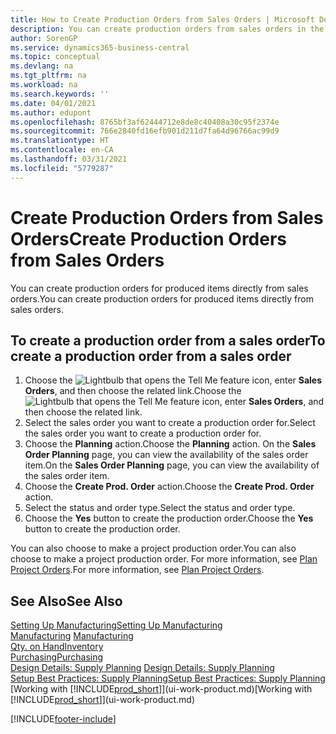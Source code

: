 ```yaml
---
title: How to Create Production Orders from Sales Orders | Microsoft Docs
description: You can create production orders from sales orders in the Sales & Marketing department.
author: SorenGP
ms.service: dynamics365-business-central
ms.topic: conceptual
ms.devlang: na
ms.tgt_pltfrm: na
ms.workload: na
ms.search.keywords: ''
ms.date: 04/01/2021
ms.author: edupont
ms.openlocfilehash: 8765bf3af62444712e8de8c40408a30c95f2374e
ms.sourcegitcommit: 766e2840fd16efb901d211d7fa64d96766ac99d9
ms.translationtype: HT
ms.contentlocale: en-CA
ms.lasthandoff: 03/31/2021
ms.locfileid: "5779287"
---
```

# <a name="create-production-orders-from-sales-orders"></a><span data-ttu-id="af2f5-103">Create Production Orders from Sales Orders</span><span class="sxs-lookup"><span data-stu-id="af2f5-103">Create Production Orders from Sales Orders</span></span>
<span data-ttu-id="af2f5-104">You can create production orders for produced items directly from sales orders.</span><span class="sxs-lookup"><span data-stu-id="af2f5-104">You can create production orders for produced items directly from sales orders.</span></span>  

## <a name="to-create-a-production-order-from-a-sales-order"></a><span data-ttu-id="af2f5-105">To create a production order from a sales order</span><span class="sxs-lookup"><span data-stu-id="af2f5-105">To create a production order from a sales order</span></span>  

1.  <span data-ttu-id="af2f5-106">Choose the ![Lightbulb that opens the Tell Me feature](media/ui-search/search_small.png "Tell me what you want to do") icon, enter **Sales Orders**, and then choose the related link.</span><span class="sxs-lookup"><span data-stu-id="af2f5-106">Choose the ![Lightbulb that opens the Tell Me feature](media/ui-search/search_small.png "Tell me what you want to do") icon, enter **Sales Orders**, and then choose the related link.</span></span>  
2.  <span data-ttu-id="af2f5-107">Select the sales order you want to create a production order for.</span><span class="sxs-lookup"><span data-stu-id="af2f5-107">Select the sales order you want to create a production order for.</span></span>  
3.  <span data-ttu-id="af2f5-108">Choose the **Planning** action.</span><span class="sxs-lookup"><span data-stu-id="af2f5-108">Choose the **Planning** action.</span></span> <span data-ttu-id="af2f5-109">On the **Sales Order Planning** page, you can view the availability of the sales order item.</span><span class="sxs-lookup"><span data-stu-id="af2f5-109">On the **Sales Order Planning** page, you can view the availability of the sales order item.</span></span>  
4.  <span data-ttu-id="af2f5-110">Choose the **Create Prod. Order** action.</span><span class="sxs-lookup"><span data-stu-id="af2f5-110">Choose the **Create Prod. Order** action.</span></span>  
5.  <span data-ttu-id="af2f5-111">Select the status and order type.</span><span class="sxs-lookup"><span data-stu-id="af2f5-111">Select the status and order type.</span></span>  
6.  <span data-ttu-id="af2f5-112">Choose the **Yes** button to create the production order.</span><span class="sxs-lookup"><span data-stu-id="af2f5-112">Choose the **Yes** button to create the production order.</span></span>

<span data-ttu-id="af2f5-113">You can also choose to make a project production order.</span><span class="sxs-lookup"><span data-stu-id="af2f5-113">You can also choose to make a project production order.</span></span> <span data-ttu-id="af2f5-114">For more information, see [Plan Project Orders](production-how-to-plan-project-orders.md).</span><span class="sxs-lookup"><span data-stu-id="af2f5-114">For more information, see [Plan Project Orders](production-how-to-plan-project-orders.md).</span></span>   

## <a name="see-also"></a><span data-ttu-id="af2f5-115">See Also</span><span class="sxs-lookup"><span data-stu-id="af2f5-115">See Also</span></span>  
[<span data-ttu-id="af2f5-116">Setting Up Manufacturing</span><span class="sxs-lookup"><span data-stu-id="af2f5-116">Setting Up Manufacturing</span></span>](production-configure-production-processes.md)  
<span data-ttu-id="af2f5-117">[Manufacturing](production-manage-manufacturing.md)  </span><span class="sxs-lookup"><span data-stu-id="af2f5-117">[Manufacturing](production-manage-manufacturing.md)  </span></span>  
[<span data-ttu-id="af2f5-118">Qty. on Hand</span><span class="sxs-lookup"><span data-stu-id="af2f5-118">Inventory</span></span>](inventory-manage-inventory.md)  
[<span data-ttu-id="af2f5-119">Purchasing</span><span class="sxs-lookup"><span data-stu-id="af2f5-119">Purchasing</span></span>](purchasing-manage-purchasing.md)  
<span data-ttu-id="af2f5-120">[Design Details: Supply Planning](design-details-supply-planning.md) </span><span class="sxs-lookup"><span data-stu-id="af2f5-120">[Design Details: Supply Planning](design-details-supply-planning.md) </span></span>  
[<span data-ttu-id="af2f5-121">Setup Best Practices: Supply Planning</span><span class="sxs-lookup"><span data-stu-id="af2f5-121">Setup Best Practices: Supply Planning</span></span>](setup-best-practices-supply-planning.md)  
<span data-ttu-id="af2f5-122">[Working with [!INCLUDE[prod_short](includes/prod_short.md)]](ui-work-product.md)</span><span class="sxs-lookup"><span data-stu-id="af2f5-122">[Working with [!INCLUDE[prod_short](includes/prod_short.md)]](ui-work-product.md)</span></span>


[!INCLUDE[footer-include](includes/footer-banner.md)]
